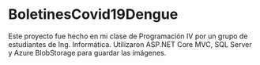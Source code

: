 # BoletinesCovid19Dengue

Este proyecto fue hecho en mi clase de Programación IV por un grupo de estudiantes de Ing. Informática. Utilizaron ASP.NET Core MVC, SQL Server y Azure BlobStorage para guardar las imágenes.